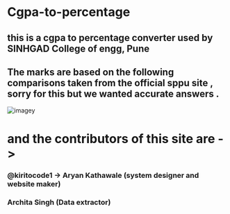 # Cgpa-to-percentage
this is a cgpa to percentage converter used by SINHGAD College of engg, Pune
---

## The marks are based on the following comparisons taken from the official sppu site , sorry for this but we wanted accurate answers .

<img src="https://github.com/kiritocode1/Cgpa-to-percentage/blob/main/WhatsApp%20Image%202022-02-09%20at%2012.52.20%20PM.jpeg" alt="imagey"/>
<h1>and the contributors of this site are -> </h1>
<h3 items="center">@kiritocode1 -> Aryan Kathawale (system designer and website maker)</h3>
<h3 items="center">Archita Singh (Data extractor)</h3>
